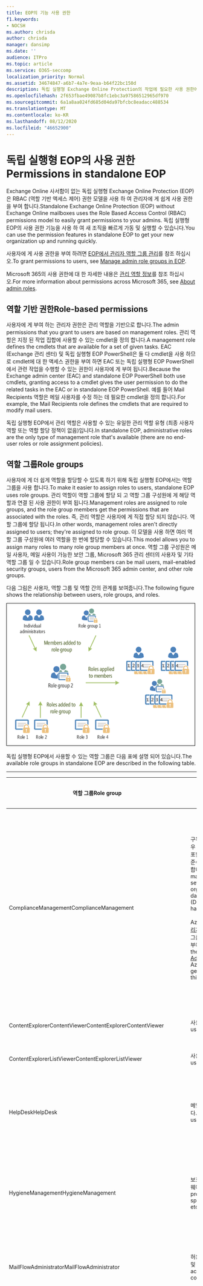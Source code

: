 ```yaml
---
title: EOP의 기능 사용 권한
f1.keywords:
- NOCSH
ms.author: chrisda
author: chrisda
manager: dansimp
ms.date: ''
audience: ITPro
ms.topic: article
ms.service: O365-seccomp
localization_priority: Normal
ms.assetid: 34674847-a6b7-4a7e-9eaa-b64f22bc150d
description: 독립 실행형 Exchange Online Protection의 작업에 필요한 사용 권한에 대해 알아봅니다.
ms.openlocfilehash: 2f653fbae49087b8fc1ebc3a97586512965df970
ms.sourcegitcommit: 6a1a8aa024fd685d04da97bfcbc8eadacc488534
ms.translationtype: MT
ms.contentlocale: ko-KR
ms.lasthandoff: 08/12/2020
ms.locfileid: "46652900"
---
```

# <a name="permissions-in-standalone-eop"></a><span data-ttu-id="92881-103">독립 실행형 EOP의 사용 권한</span><span class="sxs-lookup"><span data-stu-id="92881-103">Permissions in standalone EOP</span></span>

<span data-ttu-id="92881-104">Exchange Online 사서함이 없는 독립 실행형 Exchange Online Protection (EOP)은 RBAC (역할 기반 액세스 제어) 권한 모델을 사용 하 여 관리자에 게 쉽게 사용 권한을 부여 합니다.</span><span class="sxs-lookup"><span data-stu-id="92881-104">Standalone Exchange Online Protection (EOP) without Exchange Online mailboxes uses the Role Based Access Control (RBAC) permissions model to easily grant permissions to your admins.</span></span> <span data-ttu-id="92881-105">독립 실행형 EOP의 사용 권한 기능을 사용 하 여 새 조직을 빠르게 가동 및 실행할 수 있습니다.</span><span class="sxs-lookup"><span data-stu-id="92881-105">You can use the permission features in standalone EOP to get your new organization up and running quickly.</span></span>

<span data-ttu-id="92881-106">사용자에 게 사용 권한을 부여 하려면 [EOP에서 관리자 역할 그룹 관리](manage-admin-role-group-permissions-in-eop.md)를 참조 하십시오.</span><span class="sxs-lookup"><span data-stu-id="92881-106">To grant permissions to users, see [Manage admin role groups in EOP](manage-admin-role-group-permissions-in-eop.md).</span></span>

<span data-ttu-id="92881-107">Microsoft 365의 사용 권한에 대 한 자세한 내용은 [관리 역할 정보](https://docs.microsoft.com/microsoft-365/admin/add-users/about-admin-roles)를 참조 하십시오.</span><span class="sxs-lookup"><span data-stu-id="92881-107">For more information about permissions across Microsoft 365, see [About admin roles](https://docs.microsoft.com/microsoft-365/admin/add-users/about-admin-roles).</span></span>

## <a name="role-based-permissions"></a><span data-ttu-id="92881-108">역할 기반 권한</span><span class="sxs-lookup"><span data-stu-id="92881-108">Role-based permissions</span></span>

<span data-ttu-id="92881-109">사용자에 게 부여 하는 관리자 권한은 관리 역할을 기반으로 합니다.</span><span class="sxs-lookup"><span data-stu-id="92881-109">The admin permissions that you grant to users are based on management roles.</span></span> <span data-ttu-id="92881-110">관리 역할은 지정 된 작업 집합에 사용할 수 있는 cmdlet을 정의 합니다.</span><span class="sxs-lookup"><span data-stu-id="92881-110">A management role defines the cmdlets that are available for a set of given tasks.</span></span> <span data-ttu-id="92881-111">EAC (Exchange 관리 센터) 및 독립 실행형 EOP PowerShell은 둘 다 cmdlet을 사용 하므로 cmdlet에 대 한 액세스 권한을 부여 하면 EAC 또는 독립 실행형 EOP PowerShell에서 관련 작업을 수행할 수 있는 권한이 사용자에 게 부여 됩니다.</span><span class="sxs-lookup"><span data-stu-id="92881-111">Because the Exchange admin center (EAC) and standalone EOP PowerShell both use cmdlets, granting access to a cmdlet gives the user permission to do the related tasks in the EAC or in standalone EOP PowerShell.</span></span> <span data-ttu-id="92881-112">예를 들어 Mail Recipients 역할은 메일 사용자를 수정 하는 데 필요한 cmdlet을 정의 합니다.</span><span class="sxs-lookup"><span data-stu-id="92881-112">For example, the Mail Recipients role defines the cmdlets that are required to modify mail users.</span></span>

<span data-ttu-id="92881-113">독립 실행형 EOP에서 관리 역할은 사용할 수 있는 유일한 관리 역할 유형 (최종 사용자 역할 또는 역할 할당 정책이 없음)입니다.</span><span class="sxs-lookup"><span data-stu-id="92881-113">In standalone EOP, administrative roles are the only type of management role that's available (there are no end-user roles or role assignment policies).</span></span>

## <a name="role-groups"></a><span data-ttu-id="92881-114">역할 그룹</span><span class="sxs-lookup"><span data-stu-id="92881-114">Role groups</span></span>

<span data-ttu-id="92881-115">사용자에 게 더 쉽게 역할을 할당할 수 있도록 하기 위해 독립 실행형 EOP에서는 역할 그룹을 사용 합니다.</span><span class="sxs-lookup"><span data-stu-id="92881-115">To make it easier to assign roles to users, standalone EOP uses role groups.</span></span> <span data-ttu-id="92881-116">관리 역할이 역할 그룹에 할당 되 고 역할 그룹 구성원에 게 해당 역할과 연결 된 사용 권한이 부여 됩니다.</span><span class="sxs-lookup"><span data-stu-id="92881-116">Management roles are assigned to role groups, and the role group members get the permissions that are associated with the roles.</span></span> <span data-ttu-id="92881-117">즉, 관리 역할은 사용자에 게 직접 할당 되지 않습니다. 역할 그룹에 할당 됩니다.</span><span class="sxs-lookup"><span data-stu-id="92881-117">In other words, management roles aren't directly assigned to users; they're assigned to role group.</span></span> <span data-ttu-id="92881-118">이 모델을 사용 하면 여러 역할 그룹 구성원에 여러 역할을 한 번에 할당할 수 있습니다.</span><span class="sxs-lookup"><span data-stu-id="92881-118">This model allows you to assign many roles to many role group members at once.</span></span> <span data-ttu-id="92881-119">역할 그룹 구성원은 메일 사용자, 메일 사용이 가능한 보안 그룹, Microsoft 365 관리 센터의 사용자 및 기타 역할 그룹 일 수 있습니다.</span><span class="sxs-lookup"><span data-stu-id="92881-119">Role group members can be mail users, mail-enabled security groups, users from the Microsoft 365 admin center, and other role groups.</span></span>

<span data-ttu-id="92881-120">다음 그림은 사용자, 역할 그룹 및 역할 간의 관계를 보여줍니다.</span><span class="sxs-lookup"><span data-stu-id="92881-120">The following figure shows the relationship between users, role groups, and roles.</span></span>

![역할, 역할 그룹 및 구성원 관계](../../media/ITPro_Security_RBAC_EXO_SimplifiedRoleGroupRelationship.png)

<span data-ttu-id="92881-122">독립 실행형 EOP에서 사용할 수 있는 역할 그룹은 다음 표에 설명 되어 있습니다.</span><span class="sxs-lookup"><span data-stu-id="92881-122">The available role groups in standalone EOP are described in the following table.</span></span>

****

|<span data-ttu-id="92881-123">역할 그룹</span><span class="sxs-lookup"><span data-stu-id="92881-123">Role group</span></span>|<span data-ttu-id="92881-124">설명</span><span class="sxs-lookup"><span data-stu-id="92881-124">Description</span></span>|<span data-ttu-id="92881-125">할당 된 기본 역할</span><span class="sxs-lookup"><span data-stu-id="92881-125">Default roles assigned</span></span>|
|---|---|---|
|<span data-ttu-id="92881-126">ComplianceManagement</span><span class="sxs-lookup"><span data-stu-id="92881-126">ComplianceManagement</span></span>|<span data-ttu-id="92881-127">구독에 DLP 기능이 있는 경우 DLP (데이터 손실 방지)를 포함 하 여 조직 내에서 규정 준수 설정을 구성 하 고 관리 합니다.</span><span class="sxs-lookup"><span data-stu-id="92881-127">Configure and manage compliance settings within the organization, including data loss prevention (DLP) if your subscription has DLP capabilities.</span></span> <br/><br/> <span data-ttu-id="92881-128">Azure AD에서 [규정 준수 관리자](https://docs.microsoft.com/azure/active-directory/users-groups-roles/directory-assign-admin-roles#compliance-administrator) 역할의 구성원은이 역할 그룹의 사용 권한을 자동으로 부여 합니다.</span><span class="sxs-lookup"><span data-stu-id="92881-128">Members of the [Compliance Administrator](https://docs.microsoft.com/azure/active-directory/users-groups-roles/directory-assign-admin-roles#compliance-administrator) role in Azure AD automatically get the permissions of this role group.</span></span>|<span data-ttu-id="92881-129">감사 로그</span><span class="sxs-lookup"><span data-stu-id="92881-129">Audit Logs</span></span> <br/><br/> <span data-ttu-id="92881-130">준수 관리</span><span class="sxs-lookup"><span data-stu-id="92881-130">Compliance Administration</span></span> <br/><br/> <span data-ttu-id="92881-131">정보 권한 관리</span><span class="sxs-lookup"><span data-stu-id="92881-131">Information Rights Management</span></span> <br/><br/> <span data-ttu-id="92881-132">보존 관리</span><span class="sxs-lookup"><span data-stu-id="92881-132">Retention Management</span></span> <br/><br/> <span data-ttu-id="92881-133">보기 전용 감사 로그</span><span class="sxs-lookup"><span data-stu-id="92881-133">View-Only Audit Logs</span></span> <br/><br/> <span data-ttu-id="92881-134">보기 전용 구성</span><span class="sxs-lookup"><span data-stu-id="92881-134">View-Only Configuration</span></span> <br/><br/> <span data-ttu-id="92881-135">보기 전용 받는 사람</span><span class="sxs-lookup"><span data-stu-id="92881-135">View-Only Recipients</span></span>|
|<span data-ttu-id="92881-136">ContentExplorerContentViewer</span><span class="sxs-lookup"><span data-stu-id="92881-136">ContentExplorerContentViewer</span></span>|<span data-ttu-id="92881-137">사용되지 않습니다.</span><span class="sxs-lookup"><span data-stu-id="92881-137">Not used.</span></span>|<span data-ttu-id="92881-138">데이터 분류 콘텐츠 뷰어</span><span class="sxs-lookup"><span data-stu-id="92881-138">Data Classification Content Viewer</span></span>|
|<span data-ttu-id="92881-139">ContentExplorerListViewer</span><span class="sxs-lookup"><span data-stu-id="92881-139">ContentExplorerListViewer</span></span>|<span data-ttu-id="92881-140">사용되지 않습니다.</span><span class="sxs-lookup"><span data-stu-id="92881-140">Not used.</span></span>|<span data-ttu-id="92881-141">데이터 분류 목록 뷰어</span><span class="sxs-lookup"><span data-stu-id="92881-141">Data Classification List Viewer</span></span>|
|<span data-ttu-id="92881-142">HelpDesk</span><span class="sxs-lookup"><span data-stu-id="92881-142">HelpDesk</span></span>|<span data-ttu-id="92881-143">메일 사용자를 보고 관리 합니다.</span><span class="sxs-lookup"><span data-stu-id="92881-143">View and manage mail users.</span></span>|<span data-ttu-id="92881-144">암호 다시 설정</span><span class="sxs-lookup"><span data-stu-id="92881-144">Reset Password</span></span> <br/><br/> <span data-ttu-id="92881-145">사용자 옵션</span><span class="sxs-lookup"><span data-stu-id="92881-145">User Options</span></span> <br/><br/> <span data-ttu-id="92881-146">보기 전용 받는 사람</span><span class="sxs-lookup"><span data-stu-id="92881-146">View-Only Recipients</span></span>|
|<span data-ttu-id="92881-147">HygieneManagement</span><span class="sxs-lookup"><span data-stu-id="92881-147">HygieneManagement</span></span>|<span data-ttu-id="92881-148">보호 기능 관리 (스팸 방지, 맬웨어 방지 등)</span><span class="sxs-lookup"><span data-stu-id="92881-148">Manage protection features (anti-spam, anti-malware, etc.).</span></span>|<span data-ttu-id="92881-149">전송 바이러스</span><span class="sxs-lookup"><span data-stu-id="92881-149">Transport Hygiene</span></span> <br/><br/> <span data-ttu-id="92881-150">보기 전용 구성</span><span class="sxs-lookup"><span data-stu-id="92881-150">View-Only Configuration</span></span> <br/><br/> <span data-ttu-id="92881-151">보기 전용 받는 사람</span><span class="sxs-lookup"><span data-stu-id="92881-151">View-Only Recipients</span></span>|
|<span data-ttu-id="92881-152">MailFlowAdministrator</span><span class="sxs-lookup"><span data-stu-id="92881-152">MailFlowAdministrator</span></span>|<span data-ttu-id="92881-153">허용 도메인 및 커넥터 보기 및 관리</span><span class="sxs-lookup"><span data-stu-id="92881-153">View and manage accepted domains and connectors</span></span>|<span data-ttu-id="92881-154">원격 및 허용 도메인</span><span class="sxs-lookup"><span data-stu-id="92881-154">Remote and Accepted Domains</span></span> <br/><br/> <span data-ttu-id="92881-155">보기 전용 받는 사람</span><span class="sxs-lookup"><span data-stu-id="92881-155">View-Only Recipients</span></span>|
|<span data-ttu-id="92881-156">OrganizationManagement</span><span class="sxs-lookup"><span data-stu-id="92881-156">OrganizationManagement</span></span>|<span data-ttu-id="92881-157">전체 조직에 대 한 관리자 액세스 및 거의 모든 작업을 수행 하는 기능</span><span class="sxs-lookup"><span data-stu-id="92881-157">Admin access to the entire organization and the ability to perform almost any task.</span></span> <br/><br/> <span data-ttu-id="92881-158">Azure AD의 [전역 관리자](https://docs.microsoft.com/azure/active-directory/users-groups-roles/directory-assign-admin-roles#global-administrator--company-administrator) 역할 구성원은이 역할 그룹의 사용 권한을 자동으로 부여 합니다.</span><span class="sxs-lookup"><span data-stu-id="92881-158">Members of the [Global Administrator](https://docs.microsoft.com/azure/active-directory/users-groups-roles/directory-assign-admin-roles#global-administrator--company-administrator) role in Azure AD automatically get the permissions of this role group.</span></span> <br/><br/> <span data-ttu-id="92881-159">**중요**: OrganizationManagement 역할 그룹은 매우 강력한 역할 이므로, 조직 수준 관리 작업을 수행 하는 사용자만이 역할 그룹의 구성원 이어야 합니다.</span><span class="sxs-lookup"><span data-stu-id="92881-159">**Important**: Because the OrganizationManagement role group is a powerful role, only users that perform organizational-level administrative tasks should be members of this role group.</span></span>|<span data-ttu-id="92881-160">프로그램이</span><span class="sxs-lookup"><span data-stu-id="92881-160">AntiMalware</span></span> <br/><br/> <span data-ttu-id="92881-161">스팸 방지</span><span class="sxs-lookup"><span data-stu-id="92881-161">AntiSpam</span></span> <br/><br/> <span data-ttu-id="92881-162">감사 로그</span><span class="sxs-lookup"><span data-stu-id="92881-162">Audit Logs</span></span> <br/><br/> <span data-ttu-id="92881-163">준수 관리자</span><span class="sxs-lookup"><span data-stu-id="92881-163">Compliance Administrator</span></span> <br/><br/> <span data-ttu-id="92881-164">동적 메일 그룹</span><span class="sxs-lookup"><span data-stu-id="92881-164">Distribution Groups</span></span> <br/><br/> <span data-ttu-id="92881-165">정보 권한 관리</span><span class="sxs-lookup"><span data-stu-id="92881-165">Information Rights Management</span></span> <br/><br/> <span data-ttu-id="92881-166">메일 받는 사람 만들기</span><span class="sxs-lookup"><span data-stu-id="92881-166">Mail Recipient Creation</span></span> <br/><br/> <span data-ttu-id="92881-167">메일 받는 사람</span><span class="sxs-lookup"><span data-stu-id="92881-167">Mail Recipients</span></span> <br/><br/> <span data-ttu-id="92881-168">메시지 추적</span><span class="sxs-lookup"><span data-stu-id="92881-168">Message Tracking</span></span> <br/><br/> <span data-ttu-id="92881-169">마이그레이션</span><span class="sxs-lookup"><span data-stu-id="92881-169">Migration</span></span> <br/><br/> <span data-ttu-id="92881-170">조직 클라이언트 액세스</span><span class="sxs-lookup"><span data-stu-id="92881-170">Organization Client Access</span></span> <br/><br/> <span data-ttu-id="92881-171">조직 구성</span><span class="sxs-lookup"><span data-stu-id="92881-171">Organization Configuration</span></span> <br/><br/> <span data-ttu-id="92881-172">조직 전송 설정</span><span class="sxs-lookup"><span data-stu-id="92881-172">Organization Transport Settings</span></span> <br/><br/> <span data-ttu-id="92881-173">격리</span><span class="sxs-lookup"><span data-stu-id="92881-173">Quarantine</span></span> <br/><br/> <span data-ttu-id="92881-174">받는 사람 정책</span><span class="sxs-lookup"><span data-stu-id="92881-174">Recipient Policies</span></span> <br/><br/> <span data-ttu-id="92881-175">원격 및 허용 도메인</span><span class="sxs-lookup"><span data-stu-id="92881-175">Remote and Accepted Domains</span></span> <br/><br/> <span data-ttu-id="92881-176">암호 다시 설정</span><span class="sxs-lookup"><span data-stu-id="92881-176">Reset Password</span></span> <br/><br/> <span data-ttu-id="92881-177">보존 관리</span><span class="sxs-lookup"><span data-stu-id="92881-177">Retention Management</span></span> <br/><br/> <span data-ttu-id="92881-178">역할 관리</span><span class="sxs-lookup"><span data-stu-id="92881-178">Role Management</span></span> <br/><br/> <span data-ttu-id="92881-179">보안 관리자</span><span class="sxs-lookup"><span data-stu-id="92881-179">Security Administrator</span></span> <br/><br/> <span data-ttu-id="92881-180">보안 그룹 만들기 및 구성원</span><span class="sxs-lookup"><span data-stu-id="92881-180">Security Group Creation and Membership</span></span> <br/><br/> <span data-ttu-id="92881-181">보안 읽기 권한자</span><span class="sxs-lookup"><span data-stu-id="92881-181">Security Reader</span></span> <br/><br/> <span data-ttu-id="92881-182">민감도 레이블 관리자</span><span class="sxs-lookup"><span data-stu-id="92881-182">Sensitivity Label Administrator</span></span> <br/><br/> <span data-ttu-id="92881-183">감독</span><span class="sxs-lookup"><span data-stu-id="92881-183">Supervision</span></span> <br/><br/> <span data-ttu-id="92881-184">전송 바이러스</span><span class="sxs-lookup"><span data-stu-id="92881-184">Transport Hygiene</span></span> <br/><br/> <span data-ttu-id="92881-185">전송 규칙</span><span class="sxs-lookup"><span data-stu-id="92881-185">Transport Rules</span></span> <br/><br/> <span data-ttu-id="92881-186">사용자 옵션</span><span class="sxs-lookup"><span data-stu-id="92881-186">User Options</span></span> <br/><br/> <span data-ttu-id="92881-187">보기 전용 맬웨어 방지</span><span class="sxs-lookup"><span data-stu-id="92881-187">View-Only AntiMalware</span></span> <br/><br/> <span data-ttu-id="92881-188">보기 전용 스팸 방지</span><span class="sxs-lookup"><span data-stu-id="92881-188">View-Only AntiSpam</span></span> <br/><br/> <span data-ttu-id="92881-189">보기 전용 감사 로그</span><span class="sxs-lookup"><span data-stu-id="92881-189">View-Only Audit Logs</span></span> <br/><br/> <span data-ttu-id="92881-190">보기 전용 구성</span><span class="sxs-lookup"><span data-stu-id="92881-190">View-Only Configuration</span></span> <br/><br/> <span data-ttu-id="92881-191">보기 전용 격리</span><span class="sxs-lookup"><span data-stu-id="92881-191">View-Only Quarantine</span></span> <br/><br/> <span data-ttu-id="92881-192">보기 전용 받는 사람</span><span class="sxs-lookup"><span data-stu-id="92881-192">View-Only Recipients</span></span> <br/><br/> <span data-ttu-id="92881-193">보기 전용 위협 인텔리전스</span><span class="sxs-lookup"><span data-stu-id="92881-193">View-Only Threat Intelligence</span></span>|
|<span data-ttu-id="92881-194">QuarantineAdministrator</span><span class="sxs-lookup"><span data-stu-id="92881-194">QuarantineAdministrator</span></span>|<span data-ttu-id="92881-195">모든 받는 사람에 대해 격리 된 메시지를 관리 합니다.</span><span class="sxs-lookup"><span data-stu-id="92881-195">Manage quarantined messages for all recipients.</span></span>|<span data-ttu-id="92881-196">격리</span><span class="sxs-lookup"><span data-stu-id="92881-196">Quarantine</span></span>|
|<span data-ttu-id="92881-197">RecipientManagement</span><span class="sxs-lookup"><span data-stu-id="92881-197">RecipientManagement</span></span>|<span data-ttu-id="92881-198">조직에서 받는 사람 개체를 만들고, 관리 하 고, 제거 합니다.</span><span class="sxs-lookup"><span data-stu-id="92881-198">Create, manage, and remove recipient objects in the organization.</span></span>|<span data-ttu-id="92881-199">동적 메일 그룹</span><span class="sxs-lookup"><span data-stu-id="92881-199">Distribution Groups</span></span> <br/><br/> <span data-ttu-id="92881-200">메일 받는 사람 만들기</span><span class="sxs-lookup"><span data-stu-id="92881-200">Mail Recipient Creation</span></span> <br/><br/> <span data-ttu-id="92881-201">메일 받는 사람</span><span class="sxs-lookup"><span data-stu-id="92881-201">Mail Recipients</span></span> <br/><br/> <span data-ttu-id="92881-202">메시지 추적</span><span class="sxs-lookup"><span data-stu-id="92881-202">Message Tracking</span></span> <br/><br/> <span data-ttu-id="92881-203">마이그레이션</span><span class="sxs-lookup"><span data-stu-id="92881-203">Migration</span></span> <br/><br/> <span data-ttu-id="92881-204">받는 사람 정책</span><span class="sxs-lookup"><span data-stu-id="92881-204">Recipient Policies</span></span> <br/><br/> <span data-ttu-id="92881-205">암호 다시 설정</span><span class="sxs-lookup"><span data-stu-id="92881-205">Reset Password</span></span>|
|<span data-ttu-id="92881-206">레코드 관리</span><span class="sxs-lookup"><span data-stu-id="92881-206">RecordsManagement</span></span>|<span data-ttu-id="92881-207">보존 정책 태그, 메시지 분류, 메일 흐름 규칙 (전송 규칙이 라고도 함) 등의 규정 준수 기능을 구성 합니다.</span><span class="sxs-lookup"><span data-stu-id="92881-207">Configure compliance features, such as retention policy tags, message classifications, and mail flow rules (also known as transport rules).</span></span>|<span data-ttu-id="92881-208">메시지 추적</span><span class="sxs-lookup"><span data-stu-id="92881-208">Message Tracking</span></span> <br/><br/> <span data-ttu-id="92881-209">보존 관리</span><span class="sxs-lookup"><span data-stu-id="92881-209">Retention Management</span></span> <br/><br/> <span data-ttu-id="92881-210">전송 규칙</span><span class="sxs-lookup"><span data-stu-id="92881-210">Transport Rules</span></span>|
|<span data-ttu-id="92881-211">보안 관리자</span><span class="sxs-lookup"><span data-stu-id="92881-211">SecurityAdministrator</span></span>|<span data-ttu-id="92881-212">조직의 모든 보호 기능 구성 (스팸 방지, 맬웨어 방지, 스푸핑 방지, 격리 등)</span><span class="sxs-lookup"><span data-stu-id="92881-212">Configure all aspects of protection in the organization (anti-spam, anti-malware, anti-spoofing, quarantine, etc.).</span></span> <br/><br/> <span data-ttu-id="92881-213">Azure AD의 [보안 관리자](https://docs.microsoft.com/azure/active-directory/users-groups-roles/directory-assign-admin-roles#security-administrator) 역할 구성원은이 역할 그룹의 사용 권한을 자동으로 부여 합니다.</span><span class="sxs-lookup"><span data-stu-id="92881-213">Members of the [Security Administrator](https://docs.microsoft.com/azure/active-directory/users-groups-roles/directory-assign-admin-roles#security-administrator) role in Azure AD automatically get the permissions of this role group.</span></span>|<span data-ttu-id="92881-214">프로그램이</span><span class="sxs-lookup"><span data-stu-id="92881-214">AntiMalware</span></span> <br/><br/> <span data-ttu-id="92881-215">스팸 방지</span><span class="sxs-lookup"><span data-stu-id="92881-215">AntiSpam</span></span> <br/><br/> <span data-ttu-id="92881-216">감사 로그</span><span class="sxs-lookup"><span data-stu-id="92881-216">Audit Logs</span></span> <br/><br/> <span data-ttu-id="92881-217">격리</span><span class="sxs-lookup"><span data-stu-id="92881-217">Quarantine</span></span> <br/><br/> <span data-ttu-id="92881-218">보안 관리자</span><span class="sxs-lookup"><span data-stu-id="92881-218">Security Administrator</span></span> <br/><br/> <span data-ttu-id="92881-219">민감도 레이블 관리자</span><span class="sxs-lookup"><span data-stu-id="92881-219">Sensitivity Label Administrator</span></span> <br/><br/> <span data-ttu-id="92881-220">보기 전용 맬웨어 방지</span><span class="sxs-lookup"><span data-stu-id="92881-220">View-Only AntiMalware</span></span> <br/><br/> <span data-ttu-id="92881-221">보기 전용 스팸 방지</span><span class="sxs-lookup"><span data-stu-id="92881-221">View-Only AntiSpam</span></span> <br/><br/> <span data-ttu-id="92881-222">보기 전용 감사 로그</span><span class="sxs-lookup"><span data-stu-id="92881-222">View-Only Audit Logs</span></span> <br/><br/> <span data-ttu-id="92881-223">보기 전용 격리</span><span class="sxs-lookup"><span data-stu-id="92881-223">View-Only Quarantine</span></span> <br/><br/> <span data-ttu-id="92881-224">보기 전용 위협 인텔리전스</span><span class="sxs-lookup"><span data-stu-id="92881-224">View-Only Threat Intelligence</span></span>|
|<span data-ttu-id="92881-225">SecurityReader</span><span class="sxs-lookup"><span data-stu-id="92881-225">SecurityReader</span></span>|<span data-ttu-id="92881-226">보기 전용 조직의 모든 보호 기능에 대 한 액세스 권한 (스팸 방지, 맬웨어 방지, 스푸핑 방지, 격리 등)</span><span class="sxs-lookup"><span data-stu-id="92881-226">View-only access to all aspects of protection in the organization (anti-spam, anti-malware, anti-spoofing, quarantine, etc.).</span></span> <br/><br/> <span data-ttu-id="92881-227">Azure AD의 [보안 독자](https://docs.microsoft.com/azure/active-directory/users-groups-roles/directory-assign-admin-roles#security-reader) 역할 구성원은이 역할 그룹의 사용 권한을 자동으로 부여 합니다.</span><span class="sxs-lookup"><span data-stu-id="92881-227">Members of the [Security Reader](https://docs.microsoft.com/azure/active-directory/users-groups-roles/directory-assign-admin-roles#security-reader) role in Azure AD automatically get the permissions of this role group.</span></span>|<span data-ttu-id="92881-228">보안 읽기 권한자</span><span class="sxs-lookup"><span data-stu-id="92881-228">Security Reader</span></span> <br/><br/> <span data-ttu-id="92881-229">보기 전용 맬웨어 방지</span><span class="sxs-lookup"><span data-stu-id="92881-229">View-Only AntiMalware</span></span> <br/><br/> <span data-ttu-id="92881-230">보기 전용 스팸 방지</span><span class="sxs-lookup"><span data-stu-id="92881-230">View-Only AntiSpam</span></span> <br/><br/> <span data-ttu-id="92881-231">보기 전용 격리</span><span class="sxs-lookup"><span data-stu-id="92881-231">View-Only Quarantine</span></span> <br/><br/> <span data-ttu-id="92881-232">보기 전용 위협 인텔리전스</span><span class="sxs-lookup"><span data-stu-id="92881-232">View-Only Threat Intelligence</span></span>|
|<span data-ttu-id="92881-233">TenantAdmins</span><span class="sxs-lookup"><span data-stu-id="92881-233">TenantAdmins</span></span>|<span data-ttu-id="92881-234">이 역할 그룹의 구성원은 서비스 간에 동기화 되 고 중앙에서 관리 됩니다.</span><span class="sxs-lookup"><span data-stu-id="92881-234">Membership in this role group is synchronized across services and managed centrally.</span></span> <span data-ttu-id="92881-235">기본적으로이 역할 그룹에는 역할이 할당 되지 않습니다.</span><span class="sxs-lookup"><span data-stu-id="92881-235">By default, this role group is not assigned any roles.</span></span> <span data-ttu-id="92881-236">그러나 조직 관리 역할 그룹의 구성원이 되며 해당 사용 권한을 상속 받습니다.</span><span class="sxs-lookup"><span data-stu-id="92881-236">However, it will be a member of the Organization Management role group and will inherit those permissions.</span></span>|<span data-ttu-id="92881-237">없음</span><span class="sxs-lookup"><span data-stu-id="92881-237">none</span></span>|
|<span data-ttu-id="92881-238">ViewOnlyOrganizationManagement</span><span class="sxs-lookup"><span data-stu-id="92881-238">ViewOnlyOrganizationManagement</span></span>|<span data-ttu-id="92881-239">조직의 받는 사람, 보호 및 구성 개체와 해당 속성을 확인 합니다.</span><span class="sxs-lookup"><span data-stu-id="92881-239">View recipient, protection, and configuration objects and their properties in the organization.</span></span>|<span data-ttu-id="92881-240">준수 관리자</span><span class="sxs-lookup"><span data-stu-id="92881-240">Compliance Administrator</span></span> <br/><br/> <span data-ttu-id="92881-241">보안 관리자</span><span class="sxs-lookup"><span data-stu-id="92881-241">Security Administrator</span></span> <br/><br/> <span data-ttu-id="92881-242">보안 읽기 권한자</span><span class="sxs-lookup"><span data-stu-id="92881-242">Security Reader</span></span> <br/><br/> <span data-ttu-id="92881-243">민감도 레이블 관리자</span><span class="sxs-lookup"><span data-stu-id="92881-243">Sensitivity Label Administrator</span></span> <br/><br/> <span data-ttu-id="92881-244">보기 전용 구성</span><span class="sxs-lookup"><span data-stu-id="92881-244">View-Only Configuration</span></span> <br/><br/> <span data-ttu-id="92881-245">보기 전용 받는 사람</span><span class="sxs-lookup"><span data-stu-id="92881-245">View-Only Recipients</span></span>|
|

<span data-ttu-id="92881-246">소수의 관리자만 포함 하는 소규모 조직에서 작업 하는 경우 해당 사용자를 조직 관리 역할 그룹에만 추가 해야 할 수 있으며, 다른 역할 그룹은 사용 하지 않아도 될 수 있습니다.</span><span class="sxs-lookup"><span data-stu-id="92881-246">If you work in a small organization that has only a few admins, you might need to add those users to the Organization Management role group only, and you may never need to use the other role groups.</span></span> <span data-ttu-id="92881-247">대규모 조직에서 작업 하는 경우 받는 사람 구성과 같은 특정 작업을 수행 하는 관리자가 있을 수 있습니다.</span><span class="sxs-lookup"><span data-stu-id="92881-247">If you work in a larger organization, you might have admins who perform specific tasks, such as recipient configuration.</span></span> <span data-ttu-id="92881-248">이러한 경우 Recipient Management 역할 그룹에 하나의 관리자를 추가 하 고 조직 관리 역할 그룹에 다른 관리자를 추가할 수 있습니다.</span><span class="sxs-lookup"><span data-stu-id="92881-248">In those cases, you might add one admin to the Recipient Management role group, and another admin to the Organization Management role group.</span></span> <span data-ttu-id="92881-249">그러면 해당 관리자는 특정 영역을 관리할 수 있지만 담당 하지 않는 영역을 관리할 권한이 없습니다.</span><span class="sxs-lookup"><span data-stu-id="92881-249">Those admins can then manage their specific areas, but they won't have permissions to manage areas they're not responsible for.</span></span>

<span data-ttu-id="92881-250">Exchange Online의 기본 제공 역할 그룹이 관리자의 작업 기능과 일치하지 않는 경우 역할 그룹을 만들고 역할을 추가할 수 있습니다.</span><span class="sxs-lookup"><span data-stu-id="92881-250">If the built-in role groups in Exchange Online don't match the job function of your administrators, you can create role groups and add roles to them.</span></span> <span data-ttu-id="92881-251">자세한 내용은 [독립 실행형 EOP에서 역할 그룹 관리](manage-admin-role-group-permissions-in-eop.md)를 참조 하십시오.</span><span class="sxs-lookup"><span data-stu-id="92881-251">For more information, see [Manage role groups in standalone EOP](manage-admin-role-group-permissions-in-eop.md).</span></span>

## <a name="roles"></a><span data-ttu-id="92881-252">역할</span><span class="sxs-lookup"><span data-stu-id="92881-252">Roles</span></span>

<span data-ttu-id="92881-253">독립 실행형 EOP에서 사용할 수 있는 기본 제공 역할은 다음 표에 설명 되어 있습니다.</span><span class="sxs-lookup"><span data-stu-id="92881-253">The built-in roles that are available in standalone EOP are described in the following table.</span></span>

****

|<span data-ttu-id="92881-254">역할 \* \*</span><span class="sxs-lookup"><span data-stu-id="92881-254">Role\*\*</span></span>|<span data-ttu-id="92881-255">설명</span><span class="sxs-lookup"><span data-stu-id="92881-255">Description</span></span>|<span data-ttu-id="92881-256">기본 역할 그룹 할당</span><span class="sxs-lookup"><span data-stu-id="92881-256">Default role group assignments</span></span>|
|---|---|---|
|<span data-ttu-id="92881-257">프로그램이</span><span class="sxs-lookup"><span data-stu-id="92881-257">AntiMalware</span></span>|<span data-ttu-id="92881-258">맬웨어 방지 기능에 대 한 구성 및 보고서를 보고 수정 합니다.</span><span class="sxs-lookup"><span data-stu-id="92881-258">View and modify the configuration and reports for anti-malware features.</span></span>|<span data-ttu-id="92881-259">OrganizationManagement</span><span class="sxs-lookup"><span data-stu-id="92881-259">OrganizationManagement</span></span> <br/><br/> <span data-ttu-id="92881-260">보안 관리자</span><span class="sxs-lookup"><span data-stu-id="92881-260">SecurityAdministrator</span></span>|
|<span data-ttu-id="92881-261">스팸 방지</span><span class="sxs-lookup"><span data-stu-id="92881-261">AntiSpam</span></span>|<span data-ttu-id="92881-262">스팸 방지 기능에 대 한 구성 및 보고서를 보고 수정 합니다.</span><span class="sxs-lookup"><span data-stu-id="92881-262">View and modify the configuration and reports for anti-spam features.</span></span>|<span data-ttu-id="92881-263">OrganizationManagement</span><span class="sxs-lookup"><span data-stu-id="92881-263">OrganizationManagement</span></span> <br/><br/> <span data-ttu-id="92881-264">보안 관리자</span><span class="sxs-lookup"><span data-stu-id="92881-264">SecurityAdministrator</span></span>|
|<span data-ttu-id="92881-265">감사 로그</span><span class="sxs-lookup"><span data-stu-id="92881-265">Audit Logs</span></span>|<span data-ttu-id="92881-266">관리자 감사 로그를 검색 하 여 결과를 확인 합니다.</span><span class="sxs-lookup"><span data-stu-id="92881-266">Search the administrator audit log and view the results.</span></span>|<span data-ttu-id="92881-267">ComplianceManagement</span><span class="sxs-lookup"><span data-stu-id="92881-267">ComplianceManagement</span></span> <br/><br/> <span data-ttu-id="92881-268">OrganizationManagement</span><span class="sxs-lookup"><span data-stu-id="92881-268">OrganizationManagement</span></span> <br/><br/> <span data-ttu-id="92881-269">보안 관리자</span><span class="sxs-lookup"><span data-stu-id="92881-269">SecurityAdministrator</span></span>|
|<span data-ttu-id="92881-270">준수 관리자<sup>\*</sup></span><span class="sxs-lookup"><span data-stu-id="92881-270">Compliance Administrator<sup>\*</sup></span></span>||<span data-ttu-id="92881-271">ComplianceManagement</span><span class="sxs-lookup"><span data-stu-id="92881-271">ComplianceManagement</span></span> <br/><br/> <span data-ttu-id="92881-272">OrganizationManagement</span><span class="sxs-lookup"><span data-stu-id="92881-272">OrganizationManagement</span></span> <br/><br/> <span data-ttu-id="92881-273">ViewOnlyOrganizationManagement</span><span class="sxs-lookup"><span data-stu-id="92881-273">ViewOnlyOrganizationManagement</span></span>|
|<span data-ttu-id="92881-274">데이터 분류 콘텐츠 뷰어<sup>\*</sup></span><span class="sxs-lookup"><span data-stu-id="92881-274">Data Classification Content Viewer<sup>\*</sup></span></span>||<span data-ttu-id="92881-275">ContentExplorerContentViewer</span><span class="sxs-lookup"><span data-stu-id="92881-275">ContentExplorerContentViewer</span></span>|
|<span data-ttu-id="92881-276">데이터 분류 목록 뷰어<sup>\*</sup></span><span class="sxs-lookup"><span data-stu-id="92881-276">Data Classification List Viewer<sup>\*</sup></span></span>||
|<span data-ttu-id="92881-277">동적 메일 그룹</span><span class="sxs-lookup"><span data-stu-id="92881-277">Distribution Groups</span></span>|<span data-ttu-id="92881-278">모든 메일 그룹, 메일 사용이 가능한 보안 그룹 및 구성원을 만들고 관리 합니다.</span><span class="sxs-lookup"><span data-stu-id="92881-278">Create and manage all distribution groups, mail-enabled security groups, and members.</span></span>|<span data-ttu-id="92881-279">OrganizationManagement</span><span class="sxs-lookup"><span data-stu-id="92881-279">OrganizationManagement</span></span> <br/><br/> <span data-ttu-id="92881-280">RecipientManagement</span><span class="sxs-lookup"><span data-stu-id="92881-280">RecipientManagement</span></span>|
|<span data-ttu-id="92881-281">정보 권한 관리<sup>\*</sup></span><span class="sxs-lookup"><span data-stu-id="92881-281">Information Rights Management<sup>\*</sup></span></span>||<span data-ttu-id="92881-282">ComplianceManagement</span><span class="sxs-lookup"><span data-stu-id="92881-282">ComplianceManagement</span></span> <br/><br/> <span data-ttu-id="92881-283">OrganizationManagement</span><span class="sxs-lookup"><span data-stu-id="92881-283">OrganizationManagement</span></span>|
|<span data-ttu-id="92881-284">메일 받는 사람 만들기</span><span class="sxs-lookup"><span data-stu-id="92881-284">Mail Recipient Creation</span></span>|<span data-ttu-id="92881-285">메일 사용자를 만들고 제거 합니다.</span><span class="sxs-lookup"><span data-stu-id="92881-285">Create and remove mail users.</span></span>|<span data-ttu-id="92881-286">OrganizationManagement</span><span class="sxs-lookup"><span data-stu-id="92881-286">OrganizationManagement</span></span> <br/><br/> <span data-ttu-id="92881-287">RecipientManagement</span><span class="sxs-lookup"><span data-stu-id="92881-287">RecipientManagement</span></span>|
|<span data-ttu-id="92881-288">메일 받는 사람</span><span class="sxs-lookup"><span data-stu-id="92881-288">Mail Recipients</span></span>|<span data-ttu-id="92881-289">기존 메일 사용자를 수정 합니다.</span><span class="sxs-lookup"><span data-stu-id="92881-289">Modify existing mail users.</span></span>|<span data-ttu-id="92881-290">OrganizationManagement</span><span class="sxs-lookup"><span data-stu-id="92881-290">OrganizationManagement</span></span> <br/><br/> <span data-ttu-id="92881-291">RecipientManagement</span><span class="sxs-lookup"><span data-stu-id="92881-291">RecipientManagement</span></span>|
|<span data-ttu-id="92881-292">메시지 추적<sup>\*</sup></span><span class="sxs-lookup"><span data-stu-id="92881-292">Message Tracking<sup>\*</sup></span></span>||<span data-ttu-id="92881-293">OrganizationManagement</span><span class="sxs-lookup"><span data-stu-id="92881-293">OrganizationManagement</span></span> <br/><br/> <span data-ttu-id="92881-294">RecipientManagement</span><span class="sxs-lookup"><span data-stu-id="92881-294">RecipientManagement</span></span> <br/><br/> <span data-ttu-id="92881-295">레코드 관리</span><span class="sxs-lookup"><span data-stu-id="92881-295">Records Management</span></span>|
|<span data-ttu-id="92881-296">마이그레이션하기<sup>\*</sup></span><span class="sxs-lookup"><span data-stu-id="92881-296">Migration<sup>\*</sup></span></span>||<span data-ttu-id="92881-297">OrganizationManagement</span><span class="sxs-lookup"><span data-stu-id="92881-297">OrganizationManagement</span></span> <br/><br/> <span data-ttu-id="92881-298">RecipientManagement</span><span class="sxs-lookup"><span data-stu-id="92881-298">RecipientManagement</span></span>|
|<span data-ttu-id="92881-299">MyBaseOptions</span><span class="sxs-lookup"><span data-stu-id="92881-299">MyBaseOptions</span></span>|<span data-ttu-id="92881-300">사용자가 격리 된 메시지를 직접 볼 수 있습니다.</span><span class="sxs-lookup"><span data-stu-id="92881-300">Allows users to view their own quarantined messages.</span></span> <br/><br/> <span data-ttu-id="92881-301">이 역할은 사용자에 게 자동으로 할당 되며 수동으로 할당할 수 없습니다.</span><span class="sxs-lookup"><span data-stu-id="92881-301">This role is automatically assigned to users, and you can't assign it manually.</span></span>|<span data-ttu-id="92881-302">없음</span><span class="sxs-lookup"><span data-stu-id="92881-302">none</span></span>|
|<span data-ttu-id="92881-303">조직 클라이언트 액세스<sup>\*</sup></span><span class="sxs-lookup"><span data-stu-id="92881-303">Organization Client Access<sup>\*</sup></span></span>||<span data-ttu-id="92881-304">OrganizationManagement</span><span class="sxs-lookup"><span data-stu-id="92881-304">OrganizationManagement</span></span>|
|<span data-ttu-id="92881-305">조직 구성</span><span class="sxs-lookup"><span data-stu-id="92881-305">Organization Configuration</span></span>|<span data-ttu-id="92881-306">보고서를 봅니다.</span><span class="sxs-lookup"><span data-stu-id="92881-306">View reports.</span></span>|<span data-ttu-id="92881-307">OrganizationManagement</span><span class="sxs-lookup"><span data-stu-id="92881-307">OrganizationManagement</span></span>|
|<span data-ttu-id="92881-308">조직 전송 설정<sup>\*</sup></span><span class="sxs-lookup"><span data-stu-id="92881-308">Organization Transport Settings<sup>\*</sup></span></span>||<span data-ttu-id="92881-309">OrganizationManagement</span><span class="sxs-lookup"><span data-stu-id="92881-309">OrganizationManagement</span></span>|
|<span data-ttu-id="92881-310">격리</span><span class="sxs-lookup"><span data-stu-id="92881-310">Quarantine</span></span>|<span data-ttu-id="92881-311">모든 받는 사람에 대해 격리 된 메시지의 모든 유형을 관리 합니다.</span><span class="sxs-lookup"><span data-stu-id="92881-311">Manage all types of quarantined message for all recipients.</span></span>|<span data-ttu-id="92881-312">OrganizationManagement</span><span class="sxs-lookup"><span data-stu-id="92881-312">OrganizationManagement</span></span> <br/><br/> <span data-ttu-id="92881-313">QuarantineAdministrator</span><span class="sxs-lookup"><span data-stu-id="92881-313">QuarantineAdministrator</span></span> <br/><br/> <span data-ttu-id="92881-314">보안 관리자</span><span class="sxs-lookup"><span data-stu-id="92881-314">SecurityAdministrator</span></span>|
|<span data-ttu-id="92881-315">받는 사람 정책<sup>\*</sup></span><span class="sxs-lookup"><span data-stu-id="92881-315">Recipient Policies<sup>\*</sup></span></span>||<span data-ttu-id="92881-316">OrganizationManagement</span><span class="sxs-lookup"><span data-stu-id="92881-316">OrganizationManagement</span></span> <br/><br/> <span data-ttu-id="92881-317">RecipientManagement</span><span class="sxs-lookup"><span data-stu-id="92881-317">RecipientManagement</span></span>|
|<span data-ttu-id="92881-318">원격 및 허용 도메인</span><span class="sxs-lookup"><span data-stu-id="92881-318">Remote and Accepted Domains</span></span>|<span data-ttu-id="92881-319">원격 도메인, 허용 도메인 및 커넥터를 관리 합니다.</span><span class="sxs-lookup"><span data-stu-id="92881-319">Manage remote domains, accepted domains, and connectors.</span></span>|<span data-ttu-id="92881-320">MailFlowAdministrator</span><span class="sxs-lookup"><span data-stu-id="92881-320">MailFlowAdministrator</span></span> <br/><br/> <span data-ttu-id="92881-321">OrganizationManagement</span><span class="sxs-lookup"><span data-stu-id="92881-321">OrganizationManagement</span></span>|
|<span data-ttu-id="92881-322">암호 다시 설정<sup>\*</sup></span><span class="sxs-lookup"><span data-stu-id="92881-322">Reset Password<sup>\*</sup></span></span>||<span data-ttu-id="92881-323">HelpDesk</span><span class="sxs-lookup"><span data-stu-id="92881-323">HelpDesk</span></span> <br/><br/> <span data-ttu-id="92881-324">OrganizationManagement</span><span class="sxs-lookup"><span data-stu-id="92881-324">OrganizationManagement</span></span> <br/><br/> <span data-ttu-id="92881-325">RecipientManagement</span><span class="sxs-lookup"><span data-stu-id="92881-325">RecipientManagement</span></span>|
|<span data-ttu-id="92881-326">보존 관리<sup>\*</sup></span><span class="sxs-lookup"><span data-stu-id="92881-326">Retention Management<sup>\*</sup></span></span>||<span data-ttu-id="92881-327">ComplianceManagement</span><span class="sxs-lookup"><span data-stu-id="92881-327">ComplianceManagement</span></span> <br/><br/> <span data-ttu-id="92881-328">OrganizationManagement</span><span class="sxs-lookup"><span data-stu-id="92881-328">OrganizationManagement</span></span> <br/><br/> <span data-ttu-id="92881-329">레코드 관리</span><span class="sxs-lookup"><span data-stu-id="92881-329">RecordsManagement</span></span>|
|<span data-ttu-id="92881-330">역할 관리</span><span class="sxs-lookup"><span data-stu-id="92881-330">Role Management</span></span>|<span data-ttu-id="92881-331">역할 그룹을 만들고 관리 합니다.</span><span class="sxs-lookup"><span data-stu-id="92881-331">Create and manage role groups.</span></span>|<span data-ttu-id="92881-332">OrganizationManagement</span><span class="sxs-lookup"><span data-stu-id="92881-332">OrganizationManagement</span></span>|
|<span data-ttu-id="92881-333">보안 관리자</span><span class="sxs-lookup"><span data-stu-id="92881-333">Security Administrator</span></span>|<span data-ttu-id="92881-334">모든 보안 및 보호 기능에 대 한 구성 및 보고서를 관리 합니다.</span><span class="sxs-lookup"><span data-stu-id="92881-334">Manage the configuration and reports for all security and protection features.</span></span>|<span data-ttu-id="92881-335">OrganizationManagement</span><span class="sxs-lookup"><span data-stu-id="92881-335">OrganizationManagement</span></span> <br/><br/> <span data-ttu-id="92881-336">보안 관리자</span><span class="sxs-lookup"><span data-stu-id="92881-336">SecurityAdministrator</span></span> <br/><br/> <span data-ttu-id="92881-337">ViewOnlyOrganizationManagement</span><span class="sxs-lookup"><span data-stu-id="92881-337">ViewOnlyOrganizationManagement</span></span>|
|<span data-ttu-id="92881-338">보안 그룹 만들기 및 구성원</span><span class="sxs-lookup"><span data-stu-id="92881-338">Security Group Creation and Membership</span></span>|<span data-ttu-id="92881-339">메일 사용이 가능한 보안 그룹을 만들고 관리 합니다.</span><span class="sxs-lookup"><span data-stu-id="92881-339">Create and manage mail-enabled security groups.</span></span>|<span data-ttu-id="92881-340">OrganizationManagement</span><span class="sxs-lookup"><span data-stu-id="92881-340">OrganizationManagement</span></span>|
|<span data-ttu-id="92881-341">보안 읽기 권한자</span><span class="sxs-lookup"><span data-stu-id="92881-341">Security Reader</span></span>|<span data-ttu-id="92881-342">보안 및 보호 기능에 대 한 구성 및 보고서를 확인 합니다.</span><span class="sxs-lookup"><span data-stu-id="92881-342">View the configuration and reports for security and protection features.</span></span>|<span data-ttu-id="92881-343">조직 관리</span><span class="sxs-lookup"><span data-stu-id="92881-343">Organization Management</span></span> <br/><br/> <span data-ttu-id="92881-344">SecurityReader</span><span class="sxs-lookup"><span data-stu-id="92881-344">SecurityReader</span></span> <br/><br/> <span data-ttu-id="92881-345">ViewOnlyOrganizationManagement</span><span class="sxs-lookup"><span data-stu-id="92881-345">ViewOnlyOrganizationManagement</span></span>|
|<span data-ttu-id="92881-346">민감도 레이블 관리자<sup>\*</sup></span><span class="sxs-lookup"><span data-stu-id="92881-346">Sensitivity Label Administrator<sup>\*</sup></span></span>||<span data-ttu-id="92881-347">OrganizationManagement</span><span class="sxs-lookup"><span data-stu-id="92881-347">OrganizationManagement</span></span> <br/><br/> <span data-ttu-id="92881-348">보안 관리자</span><span class="sxs-lookup"><span data-stu-id="92881-348">SecurityAdministrator</span></span> <br/><br/> <span data-ttu-id="92881-349">ViewOnlyOrganizationManagement</span><span class="sxs-lookup"><span data-stu-id="92881-349">ViewOnlyOrganizationManagement</span></span>|
|<span data-ttu-id="92881-350">감독<sup>\*</sup></span><span class="sxs-lookup"><span data-stu-id="92881-350">Supervision<sup>\*</sup></span></span>||<span data-ttu-id="92881-351">OrganizationManagement</span><span class="sxs-lookup"><span data-stu-id="92881-351">OrganizationManagement</span></span>|
|<span data-ttu-id="92881-352">전송 바이러스</span><span class="sxs-lookup"><span data-stu-id="92881-352">Transport Hygiene</span></span>|<span data-ttu-id="92881-353">맬웨어 방지, 스팸 방지 기능 및 스푸핑 방지 기능을 관리 합니다.</span><span class="sxs-lookup"><span data-stu-id="92881-353">Manage anti-malware, anti-spam features, and anti-spoofing features.</span></span>|<span data-ttu-id="92881-354">HygieneManagement</span><span class="sxs-lookup"><span data-stu-id="92881-354">HygieneManagement</span></span> <br/><br/> <span data-ttu-id="92881-355">OrganizationManagement</span><span class="sxs-lookup"><span data-stu-id="92881-355">OrganizationManagement</span></span>|
|<span data-ttu-id="92881-356">전송 규칙</span><span class="sxs-lookup"><span data-stu-id="92881-356">Transport Rules</span></span>|<span data-ttu-id="92881-357">메일 흐름 규칙 (전송 규칙이 라고도 함)을 만들고 관리 합니다.</span><span class="sxs-lookup"><span data-stu-id="92881-357">Create and manage mail flow rules (also known as transport rules).</span></span>|<span data-ttu-id="92881-358">OrganizationManagement</span><span class="sxs-lookup"><span data-stu-id="92881-358">OrganizationManagement</span></span> <br/><br/> <span data-ttu-id="92881-359">레코드 관리</span><span class="sxs-lookup"><span data-stu-id="92881-359">RecordsManagement</span></span>|
|<span data-ttu-id="92881-360">사용자 옵션</span><span class="sxs-lookup"><span data-stu-id="92881-360">User Options</span></span>|<span data-ttu-id="92881-361">기존 메일 사용자를 수정 합니다.</span><span class="sxs-lookup"><span data-stu-id="92881-361">Modify existing mail users.</span></span>|<span data-ttu-id="92881-362">HelpDesk</span><span class="sxs-lookup"><span data-stu-id="92881-362">HelpDesk</span></span> <br/><br/> <span data-ttu-id="92881-363">OrganizationManagement</span><span class="sxs-lookup"><span data-stu-id="92881-363">OrganizationManagement</span></span>|
|<span data-ttu-id="92881-364">보기 전용 맬웨어 방지</span><span class="sxs-lookup"><span data-stu-id="92881-364">View-Only AntiMalware</span></span>|<span data-ttu-id="92881-365">맬웨어 방지 기능에 대 한 구성 및 보고서를 확인 합니다.</span><span class="sxs-lookup"><span data-stu-id="92881-365">View the configuration and reports for anti-malware features.</span></span>|<span data-ttu-id="92881-366">OrganizationManagement</span><span class="sxs-lookup"><span data-stu-id="92881-366">OrganizationManagement</span></span> <br/><br/> <span data-ttu-id="92881-367">보안 관리자</span><span class="sxs-lookup"><span data-stu-id="92881-367">SecurityAdministrator</span></span> <br/><br/> <span data-ttu-id="92881-368">SecurityReader</span><span class="sxs-lookup"><span data-stu-id="92881-368">SecurityReader</span></span>|
|<span data-ttu-id="92881-369">보기 전용 스팸 방지</span><span class="sxs-lookup"><span data-stu-id="92881-369">View-Only AntiSpam</span></span>|<span data-ttu-id="92881-370">스팸 방지 기능에 대 한 구성 및 보고서를 확인 합니다.</span><span class="sxs-lookup"><span data-stu-id="92881-370">View the configuration and reports for anti-spam features.</span></span>|<span data-ttu-id="92881-371">OrganizationManagement</span><span class="sxs-lookup"><span data-stu-id="92881-371">OrganizationManagement</span></span> <br/><br/> <span data-ttu-id="92881-372">보안 관리자</span><span class="sxs-lookup"><span data-stu-id="92881-372">SecurityAdministrator</span></span> <br/><br/> <span data-ttu-id="92881-373">SecurityReader</span><span class="sxs-lookup"><span data-stu-id="92881-373">SecurityReader</span></span>|
|<span data-ttu-id="92881-374">보기 전용 감사 로그</span><span class="sxs-lookup"><span data-stu-id="92881-374">View-Only Audit Logs</span></span>|<span data-ttu-id="92881-375">관리자 감사 로그를 검색 하 여 결과를 확인 합니다.</span><span class="sxs-lookup"><span data-stu-id="92881-375">Search the administrator audit log and view the results.</span></span>|<span data-ttu-id="92881-376">ComplianceManagement</span><span class="sxs-lookup"><span data-stu-id="92881-376">ComplianceManagement</span></span> <br/><br/> <span data-ttu-id="92881-377">OrganizationManagement</span><span class="sxs-lookup"><span data-stu-id="92881-377">OrganizationManagement</span></span> <br/><br/> <span data-ttu-id="92881-378">보안 관리자</span><span class="sxs-lookup"><span data-stu-id="92881-378">SecurityAdministrator</span></span>|
|<span data-ttu-id="92881-379">보기 전용 구성</span><span class="sxs-lookup"><span data-stu-id="92881-379">View-Only Configuration</span></span>|<span data-ttu-id="92881-380">조직의 모든 조직 및 메일 흐름 (받는 사람 외) 설정을 확인 합니다.</span><span class="sxs-lookup"><span data-stu-id="92881-380">View all of the organization and mail flow (non-recipient) settings in the organization.</span></span>|<span data-ttu-id="92881-381">ComplianceManagement</span><span class="sxs-lookup"><span data-stu-id="92881-381">ComplianceManagement</span></span> <br/><br/> <span data-ttu-id="92881-382">HygieneManagement</span><span class="sxs-lookup"><span data-stu-id="92881-382">HygieneManagement</span></span> <br/><br/> <span data-ttu-id="92881-383">OrganizationManagement</span><span class="sxs-lookup"><span data-stu-id="92881-383">OrganizationManagement</span></span> <br/><br/> <span data-ttu-id="92881-384">ViewOnlyOrganizationManagement</span><span class="sxs-lookup"><span data-stu-id="92881-384">ViewOnlyOrganizationManagement</span></span>|
|<span data-ttu-id="92881-385">보기 전용 격리</span><span class="sxs-lookup"><span data-stu-id="92881-385">View-Only Quarantine</span></span>|<span data-ttu-id="92881-386">모든 받는 사람에 대해 격리 된 모든 메시지를 확인 합니다.</span><span class="sxs-lookup"><span data-stu-id="92881-386">View all quarantined messages for all recipients.</span></span>|<span data-ttu-id="92881-387">OrganizationManagement</span><span class="sxs-lookup"><span data-stu-id="92881-387">OrganizationManagement</span></span> <br/><br/> <span data-ttu-id="92881-388">보안 관리자</span><span class="sxs-lookup"><span data-stu-id="92881-388">SecurityAdministrator</span></span> <br/><br/> <span data-ttu-id="92881-389">SecurityReader</span><span class="sxs-lookup"><span data-stu-id="92881-389">SecurityReader</span></span>|
|<span data-ttu-id="92881-390">보기 전용 받는 사람</span><span class="sxs-lookup"><span data-stu-id="92881-390">View-Only Recipients</span></span>|<span data-ttu-id="92881-391">받는 사람 속성을 확인 하 고 메시지 추적을 실행 합니다.</span><span class="sxs-lookup"><span data-stu-id="92881-391">View recipient properties and run message trace.</span></span>|<span data-ttu-id="92881-392">ComplianceManagement</span><span class="sxs-lookup"><span data-stu-id="92881-392">ComplianceManagement</span></span> <br/><br/> <span data-ttu-id="92881-393">HelpDesk</span><span class="sxs-lookup"><span data-stu-id="92881-393">HelpDesk</span></span> <br/><br/> <span data-ttu-id="92881-394">HygieneManagement</span><span class="sxs-lookup"><span data-stu-id="92881-394">HygieneManagement</span></span> <br/><br/> <span data-ttu-id="92881-395">MailFlowAdministrator</span><span class="sxs-lookup"><span data-stu-id="92881-395">MailFlowAdministrator</span></span> <br/><br/>  <span data-ttu-id="92881-396">OrganizationManagement</span><span class="sxs-lookup"><span data-stu-id="92881-396">OrganizationManagement</span></span> <br/><br/> <span data-ttu-id="92881-397">ViewOnlyOrganizationManagement</span><span class="sxs-lookup"><span data-stu-id="92881-397">ViewOnlyOrganizationManagement</span></span>|
|<span data-ttu-id="92881-398">보기 전용 위협 인텔리전스<sup>\*</sup></span><span class="sxs-lookup"><span data-stu-id="92881-398">View-Only Threat Intelligence<sup>\*</sup></span></span>||<span data-ttu-id="92881-399">OrganizationManagement</span><span class="sxs-lookup"><span data-stu-id="92881-399">OrganizationManagement</span></span> <br/><br/> <span data-ttu-id="92881-400">보안 관리자</span><span class="sxs-lookup"><span data-stu-id="92881-400">SecurityAdministrator</span></span> <br/><br/> <span data-ttu-id="92881-401">SecurityReader</span><span class="sxs-lookup"><span data-stu-id="92881-401">SecurityReader</span></span>|
|

<span data-ttu-id="92881-402"><sup>\*</sup>이 역할은 사용할 수 있지만 기본적으로 독립 실행형 EOP에서는 아무 유용 하지 않습니다.</span><span class="sxs-lookup"><span data-stu-id="92881-402"><sup>\*</sup> Although this role is available, it basically does nothing useful in standalone EOP.</span></span>

## <a name="microsoft-365-permissions-in-standalone-eop"></a><span data-ttu-id="92881-403">독립 실행형 EOP의 Microsoft 365 사용 권한</span><span class="sxs-lookup"><span data-stu-id="92881-403">Microsoft 365 permissions in standalone EOP</span></span>

<span data-ttu-id="92881-404">Microsoft 365 관리 센터에서 사용자를 만들 때 전역 관리자, 서비스 관리자, 암호 관리 등의 다양 한 관리 역할을 사용자에 게 할당할지 여부를 선택할 수 있습니다.</span><span class="sxs-lookup"><span data-stu-id="92881-404">When you create a user in the Microsoft 365 admin center, you can choose whether to assign various administrative roles, such as Global admin, Service admin, Password admin, and so on, to the user.</span></span> <span data-ttu-id="92881-405">모두는 아니지만 일부 Microsoft 365 역할은 EOP에서 사용자 관리 권한을 부여 합니다.</span><span class="sxs-lookup"><span data-stu-id="92881-405">Some, but not all, Microsoft 365 roles grant the user administrative permissions in EOP.</span></span>

> [!NOTE]
> <span data-ttu-id="92881-406">독립 실행형 EOP 조직을 만드는 데 사용한 계정이 전역 관리자 역할에 자동으로 할당 됩니다.</span><span class="sxs-lookup"><span data-stu-id="92881-406">The account you used to create your standalone EOP organization is automatically assigned to the Global admin role.</span></span>

<span data-ttu-id="92881-407">다음 표에서는 Microsoft 365 역할 및 해당 역할과 해당 역할이 해당 하는 독립 실행형 EOP 역할 그룹을 보여 줍니다.</span><span class="sxs-lookup"><span data-stu-id="92881-407">The following table lists the Microsoft 365 roles and the standalone EOP role groups that they correspond to.</span></span> <span data-ttu-id="92881-408">이러한 역할에 대 한 자세한 내용은 [관리 역할 정보](https://docs.microsoft.com/microsoft-365/admin/add-users/about-admin-roles)를 참조 하십시오.</span><span class="sxs-lookup"><span data-stu-id="92881-408">For more information about these roles, see [About admin roles](https://docs.microsoft.com/microsoft-365/admin/add-users/about-admin-roles).</span></span>

****

|<span data-ttu-id="92881-409">Microsoft 365 역할</span><span class="sxs-lookup"><span data-stu-id="92881-409">Microsoft 365 role</span></span>|<span data-ttu-id="92881-410">EOP 역할 그룹</span><span class="sxs-lookup"><span data-stu-id="92881-410">EOP role group</span></span>|
|---|---|
|<span data-ttu-id="92881-411">Exchange 관리자</span><span class="sxs-lookup"><span data-stu-id="92881-411">Exchange admin</span></span>|<span data-ttu-id="92881-412">OrganizationManagement</span><span class="sxs-lookup"><span data-stu-id="92881-412">OrganizationManagement</span></span>|
|<span data-ttu-id="92881-413">전역 관리자</span><span class="sxs-lookup"><span data-stu-id="92881-413">Global admin</span></span>|<span data-ttu-id="92881-414">OrganizationManagement</span><span class="sxs-lookup"><span data-stu-id="92881-414">OrganizationManagement</span></span> <br/><br/> <span data-ttu-id="92881-415">**참고**: 전역 관리자 역할 및 OrganizationManagement 역할 그룹은 특수 회사 관리자 역할 그룹을 사용 하 여 서로 연결 됩니다.</span><span class="sxs-lookup"><span data-stu-id="92881-415">**Note**: The Global admin role and the OrganizationManagement role group are tied together using a special Company Administrator role group.</span></span> <span data-ttu-id="92881-416">회사 관리자 역할 그룹은 내부적으로 관리 되며 직접 수정할 수 없습니다.</span><span class="sxs-lookup"><span data-stu-id="92881-416">The Company Administrator role group is managed internally and can't be modified directly.</span></span>|
|<span data-ttu-id="92881-417">암호 관리자</span><span class="sxs-lookup"><span data-stu-id="92881-417">Password admin</span></span>|<span data-ttu-id="92881-418">HelpDesk</span><span class="sxs-lookup"><span data-stu-id="92881-418">HelpDesk</span></span>|
|<span data-ttu-id="92881-419">전역 읽기 권한자</span><span class="sxs-lookup"><span data-stu-id="92881-419">Global reader</span></span>|<span data-ttu-id="92881-420">ViewOnlyOrganizationManagement</span><span class="sxs-lookup"><span data-stu-id="92881-420">ViewOnlyOrganizationManagement</span></span>|
|<span data-ttu-id="92881-421">보안 관리자</span><span class="sxs-lookup"><span data-stu-id="92881-421">Security admin</span></span>|<span data-ttu-id="92881-422">보안 관리자</span><span class="sxs-lookup"><span data-stu-id="92881-422">SecurityAdministrator</span></span>|
|<span data-ttu-id="92881-423">보안 읽기 권한자</span><span class="sxs-lookup"><span data-stu-id="92881-423">Security reader</span></span>|<span data-ttu-id="92881-424">SecurityReader</span><span class="sxs-lookup"><span data-stu-id="92881-424">SecurityReader</span></span>|
|

<span data-ttu-id="92881-425">다른 Microsoft 365 역할에는 해당 하는 EOP 역할 그룹이 없으며 EOP에서 관리 권한을 부여 하지 않습니다.</span><span class="sxs-lookup"><span data-stu-id="92881-425">Other Microsoft 365 roles don't have a corresponding EOP role group and won't grant administrative permissions in EOP.</span></span> <span data-ttu-id="92881-426">사용자에 게 Microsoft 365 역할을 할당 하는 방법에 대 한 자세한 내용은 [관리자 역할 할당](https://docs.microsoft.com/microsoft-365/admin/add-users/assign-admin-roles)을 참조 하십시오.</span><span class="sxs-lookup"><span data-stu-id="92881-426">For more information about assigning a Microsoft 365 role to a user, see [Assign admin roles](https://docs.microsoft.com/microsoft-365/admin/add-users/assign-admin-roles).</span></span>

<span data-ttu-id="92881-427">사용자에 게 Microsoft 365 역할에 추가 하지 않고 EOP에서 관리 권한을 부여할 수 있습니다.</span><span class="sxs-lookup"><span data-stu-id="92881-427">Users can be granted administrative rights in EOP without adding them to Microsoft 365 roles.</span></span> <span data-ttu-id="92881-428">사용자를 EOP 역할 그룹의 구성원으로 추가 하 여이 작업을 수행 합니다.</span><span class="sxs-lookup"><span data-stu-id="92881-428">You do this by adding the user as a member of an EOP role group.</span></span> <span data-ttu-id="92881-429">사용자는 EOP에서 사용 권한을 얻게 되지만 다른 Microsoft 365 작업에서는 사용 권한이 부여 되지 않습니다.</span><span class="sxs-lookup"><span data-stu-id="92881-429">The user will get permissions in EOP, but they won't get permissions in other Microsoft 365 workloads.</span></span>

### <a name="how-do-you-know-this-worked"></a><span data-ttu-id="92881-430">작동 여부는 어떻게 확인하나요?</span><span class="sxs-lookup"><span data-stu-id="92881-430">How do you know this worked?</span></span>

<span data-ttu-id="92881-431">역할 그룹이 성공적으로 복사 되었는지 확인 하려면 다음 단계 중 하나를 수행 합니다.</span><span class="sxs-lookup"><span data-stu-id="92881-431">To verify that you've successfully copied a role group, do either of the following steps:</span></span>

- <span data-ttu-id="92881-432">EAC에서 **사용 권한** \> **관리자 역할로**이동 하 여 해당 역할 그룹이 나열 되는지 확인 합니다 (또는 나열 되지 않음).</span><span class="sxs-lookup"><span data-stu-id="92881-432">In the EAC, go to **Permissions** \> **Admin Roles**, and verify the role group is listed (or not listed).</span></span> <span data-ttu-id="92881-433">역할 그룹을 선택 하 고 세부 정보 창에서 설정을 확인 하거나 편집 아이콘 **편집** ![ 을 클릭 ](../../media/ITPro-EAC-EditIcon.png) 하 여 설정을 확인 합니다.</span><span class="sxs-lookup"><span data-stu-id="92881-433">Select the role group, and verify the settings in the Details pane or click **Edit** ![Edit icon](../../media/ITPro-EAC-EditIcon.png) to verify the settings.</span></span>

- <span data-ttu-id="92881-434">Exchange Online PowerShell에서 \<Role Group Name\> 역할 그룹의 이름으로 바꾸고 다음 명령을 실행 하 여 역할 그룹이 존재 하는지 확인 하 고 (또는 존재 하지 않음) 설정을 확인 합니다.</span><span class="sxs-lookup"><span data-stu-id="92881-434">In Exchange Online PowerShell, replace \<Role Group Name\> with the name of the role group, and run the following command to verify the role group exists (or doesn't exist) and verify the settings:</span></span>

    ```PowerShell
    Get-RoleGroup -Identity "<Role Group Name>" | Format-List
    ```
